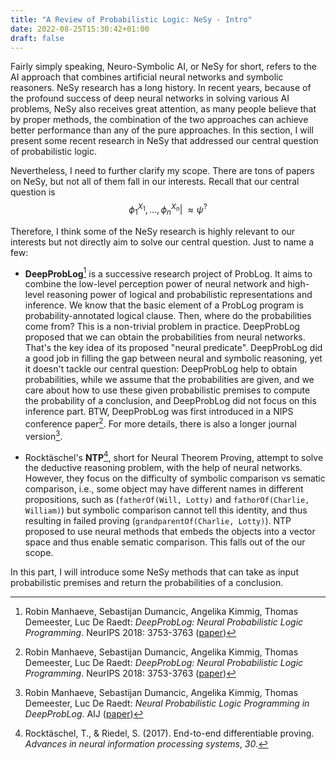 ```yaml
---
title: "A Review of Probabilistic Logic: NeSy - Intro"
date: 2022-08-25T15:30:42+01:00
draft: false
---
```


Fairly simply speaking, Neuro-Symbolic AI, or NeSy for short, refers to the AI approach that combines artificial neural networks and symbolic reasoners. NeSy research has a long history. In recent years, because of the profound success of deep neural networks in solving various AI problems, NeSy also receives great attention, as many people believe that by proper methods, the combination of the two approaches can achieve better performance than any of the pure approaches. In this section, I will present some recent research in NeSy that addressed our central question of probabilistic logic.

Nevertheless, I need to further clarify my scope. There are tons of papers on NeSy, but not all of them fall in our interests. Recall that our central question is 
$$
\phi_1^{X_1},\dots,\phi_n^{X_n}|\!\!\!\approx \psi^?
$$

Therefore, I think some of the NeSy research is highly relevant to our interests but not directly aim to solve our central question. Just to name a few:

- **DeepProbLog**[^1] is a successive research project of ProbLog. It aims to combine the low-level perception power of neural network and high-level reasoning power of logical and probabilistic representations and inference. We know that the basic element of a ProbLog program is probability-annotated logical clause. Then, where do the probabilities come from? This is a non-trivial problem in practice. DeepProbLog proposed that we can obtain the probabilities from neural networks. That's the key idea of its proposed "neural predicate". DeepProbLog did a good job in filling the gap between neural and symbolic reasoning, yet it doesn't tackle our central question: DeepProbLog help to obtain probabilities, while we assume that the probabilities are given, and we care about how to use these given probabilistic premises to compute the probability of a conclusion, and DeepProbLog did not focus on this inference part. BTW, DeepProbLog was first introduced in a NIPS conference paper[^1]. For more details, there is also a longer journal version[^2]. 

- Rocktäschel's **NTP**[^3], short for Neural Theorem Proving, attempt to solve the deductive reasoning problem, with the help of neural networks. However, they focus on the  difficulty of  symbolic comparison vs sematic comparison, i.e., some object may have different names in different propositions, such as (`fatherOf(Will, Lotty)` and `fathorOf(Charlie, William)`) but symbolic comparison cannot tell this identity, and thus resulting in failed proving (`grandparentOf(Charlie, Lotty)`). NTP proposed to use neural methods that embeds the objects into a vector space and thus enable sematic comparison. This falls out of the our scope.

In this part, I will introduce some NeSy methods that can take as input probabilistic premises and return the probabilities of a conclusion. 



[^1]: Robin Manhaeve, Sebastijan Dumancic, Angelika Kimmig, Thomas Demeester, Luc De Raedt: *DeepProbLog: Neural Probabilistic Logic Programming*. NeurIPS 2018: 3753-3763 ([paper](https://papers.nips.cc/paper/2018/hash/dc5d637ed5e62c36ecb73b654b05ba2a-Abstract.html))
[^2]: Robin Manhaeve, Sebastijan Dumancic, Angelika Kimmig, Thomas Demeester, Luc De Raedt: *Neural Probabilistic Logic Programming in DeepProbLog*. AIJ ([paper](https://www.sciencedirect.com/science/article/abs/pii/S0004370221000552))

[^3]: Rocktäschel, T., & Riedel, S. (2017). End-to-end differentiable proving. *Advances in neural information processing systems*, *30*.
